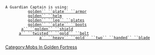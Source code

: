 `A Guardian Captain is using:`  
`    `<worn on body>`      `[`golden`` ``plate`` ``armor`](Golden_Plate_Armor "wikilink")  
`    `<worn on head>`      `[`golden`` ``helm`](Golden_Helm "wikilink")  
`    `<worn on legs>`      `[`golden`` ``leg`` ``plates`](Golden_Leg_Plates "wikilink")  
`    `<worn on feet>`      `[`golden`` ``plate`` ``boots`](Golden_Plate_Boots "wikilink")  
`    `<held in offhand>`   `[`a`` ``golden`` ``shield`](Golden_Shield "wikilink")  
`    `<worn about waist>`  `[`a`` ``twisted`` ``gold`` ``belt`](Twisted_Gold_Belt "wikilink")  
`    `<wielded>`           `[`a`` ``heavy`` ``gold`` ``two`` ``handed`` ``blade`](Gold_Two-Handed_Blade "wikilink")

[Category:Mobs In Golden
Fortress](Category:Mobs_In_Golden_Fortress "wikilink")
